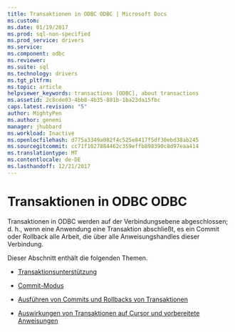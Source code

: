 ```yaml
---
title: Transaktionen in ODBC ODBC | Microsoft Docs
ms.custom: 
ms.date: 01/19/2017
ms.prod: sql-non-specified
ms.prod_service: drivers
ms.service: 
ms.component: odbc
ms.reviewer: 
ms.suite: sql
ms.technology: drivers
ms.tgt_pltfrm: 
ms.topic: article
helpviewer_keywords: transactions [ODBC], about transactions
ms.assetid: 2c8cde03-4bb8-4b35-881b-1ba23da15fbc
caps.latest.revision: "5"
author: MightyPen
ms.author: genemi
manager: jhubbard
ms.workload: Inactive
ms.openlocfilehash: d775a3349a082f4c525e8417f5df30ebd38ab245
ms.sourcegitcommit: cc71f1027884462c359effb898390c8d97eaa414
ms.translationtype: MT
ms.contentlocale: de-DE
ms.lasthandoff: 12/21/2017
---
```

# <a name="transactions-in-odbc-odbc"></a>Transaktionen in ODBC ODBC
Transaktionen in ODBC werden auf der Verbindungsebene abgeschlossen; d. h., wenn eine Anwendung eine Transaktion abschließt, es ein Commit oder Rollback alle Arbeit, die über alle Anweisungshandles dieser Verbindung.  
  
 Dieser Abschnitt enthält die folgenden Themen.  
  
-   [Transaktionsunterstützung](../../../odbc/reference/develop-app/transaction-support.md)  
  
-   [Commit-Modus](../../../odbc/reference/develop-app/commit-mode.md)  
  
-   [Ausführen von Commits und Rollbacks von Transaktionen](../../../odbc/reference/develop-app/committing-and-rolling-back-transactions.md)  
  
-   [Auswirkungen von Transaktionen auf Cursor und vorbereitete Anweisungen](../../../odbc/reference/develop-app/effect-of-transactions-on-cursors-and-prepared-statements.md)
